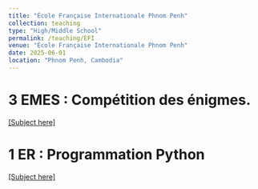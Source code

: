 ```yaml
---
title: "École Française Internationale Phnom Penh"
collection: teaching
type: "High/Middle School"
permalink: /teaching/EFI
venue: "École Française Internationale Phnom Penh"
date: 2025-06-01
location: "Phnom Penh, Cambodia"
---
```


3 EMES : Compétition des énigmes.
======


[[Subject here]](http://ronan-dupont.github.io/files/teaching/enigmes_3E_EFI_2025.pdf)


1 ER : Programmation Python
======

[[Subject here]](http://ronan-dupont.github.io/files/teaching/EFI_Python_TP1.pdf)
